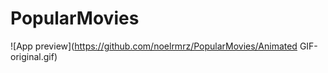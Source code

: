 # PopularMovies
![App preview](https://github.com/noelrmrz/PopularMovies/Animated GIF-original.gif)
